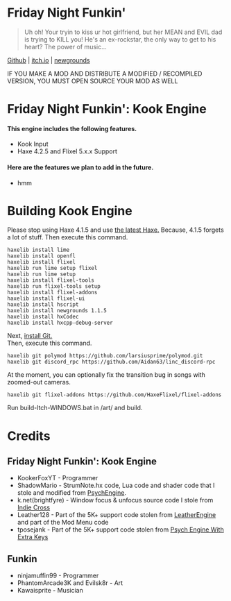 # Friday Night Funkin'
> Uh oh! Your tryin to kiss ur hot girlfriend, but her MEAN and EVIL dad is trying to KILL you! He's an ex-rockstar, the only way to get to his heart? The power of music...

[Github](https://github.com/FunkinCrew/Funkin) | [itch.io](https://ninja-muffin24.itch.io/funkin) | [newgrounds](https://www.newgrounds.com/portal/view/770371)  

IF YOU MAKE A MOD AND DISTRIBUTE A MODIFIED / RECOMPILED VERSION, YOU MUST OPEN SOURCE YOUR MOD AS WELL
# Friday Night Funkin': Kook Engine
#### This engine includes the following features.
* Kook Input
* Haxe 4.2.5 and Flixel 5.x.x Support
#### Here are the features we plan to add in the future.
* hmm
# Building Kook Engine
Please stop using Haxe 4.1.5 and use [the latest Haxe.](https://haxe.org/download/)  Because, 4.1.5 forgets a lot of stuff.
Then execute this command.
```
haxelib install lime
haxelib install openfl
haxelib install flixel
haxelib run lime setup flixel
haxelib run lime setup
haxelib install flixel-tools
haxelib run flixel-tools setup
haxelib install flixel-addons
haxelib install flixel-ui
haxelib install hscript
haxelib install newgrounds 1.1.5
haxelib install hxCodec
haxelib install hxcpp-debug-server
```
Next, [install Git.](https://git-scm.com/downloads)  
Then, execute this command.
```
haxelib git polymod https://github.com/larsiusprime/polymod.git
haxelib git discord_rpc https://github.com/Aidan63/linc_discord-rpc
```
At the moment, you can optionally fix the transition bug in songs with zoomed-out cameras.
```
haxelib git flixel-addons https://github.com/HaxeFlixel/flixel-addons
```
Run build-Itch-WINDOWS.bat in /art/ and build.
# Credits
## Friday Night Funkin': Kook Engine
* KookerFoxYT - Programmer
* ShadowMario - StrumNote.hx code, Lua code and shader code that I stole and modified from [PsychEngine](https://github.com/ShadowMario/FNF-PsychEngine).
* k.net(brightfyre) - Window focus & unfocus source code I stole from [Indie Cross](https://github.com/brightfyregit/Indie-Cross-Public)
* Leather128 - Part of the 5K+ support code stolen from [LeatherEngine](https://github.com/Leather128/LeatherEngine) and part of the Mod Menu code
* tposejank - Part of the 5K+ support code stolen from [Psych Engine With Extra Keys](https://gamebanana.com/mods/333373)
## Funkin
* ninjamuffin99 - Programmer
* PhantomArcade3K and Evilsk8r - Art
* Kawaisprite - Musician